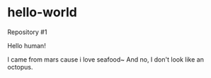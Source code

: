 # hello-world
Repository #1

Hello human!

I came from mars cause i love seafood~ 
And no, I don't look like an octopus.

